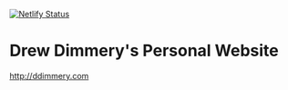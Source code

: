 [![Netlify Status](https://api.netlify.com/api/v1/badges/7ba304f7-27a3-42b9-afaa-f625ebc31b6c/deploy-status)](https://app.netlify.com/sites/ddimmery/deploys)

# Drew Dimmery's Personal Website

http://ddimmery.com
